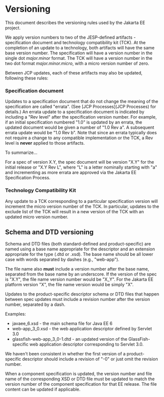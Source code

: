 # Versioning

This document describes the versioning rules used by the Jakarta EE project.

We apply version numbers to two of the JESP-defined artifacts -
specification document and technology
compatibility kit (TCK). At the completion of an update to a
technology, both artifacts will have the same base version number.
The specification will have a version number in the single dot
_major.minor_ format.
The TCK will have a version number in the two dot format _major.minor.micro_,
with a micro version number of zero.

Between JCP updates, each of these artifacts may also be updated,
following these rules:

### Specification document

Updates to a specification document that do not change the meaning of
the specification are called "errata". (See [JCP Processes](JCP Processes)
for details.) An errata update to a specification document is indicated
by including a "Rev level" after the specification version number.  For
example, if an initial specification numbered "1.0" is updated by an
errata, the updated document would be given a number of "1.0 Rev a".  A
subsequent errata update would be "1.0 Rev b".  Note that since an
errata typically does not require a change to any compatible implementation
or the TCK, a Rev level is **never** applied to those artifacts.

To summarize...

For a spec of version X.Y, the spec document will be version "X.Y" for
the initial release or "X.Y Rev L", where "L" is a letter nominally
starting with "a" and incrementing as more errata are approved via
the Jakarta EE Specification Process.

### Technology Compatibility Kit

Any update to a TCK corresponding to a particular specification version
will increment the micro version number of the TCK.
In particular, updates to the exclude list of the TCK will result in a
new version of the TCK with an updated micro version number.

## Schema and DTD versioning

Schema and DTD files (both standard-defined and product-specific) are
named using a base name appropriate for the descriptor and an extension
appropriate for the type (.dtd or .xsd). The base name should be all
lower case with words separated by dashes (e.g., "web-app").

The file name also **must** include a version number after the base name,
separated from the base name by an underscore. If the version of the
spec is "X.Y", the file name version number would be "X_Y". For the
Jakarta EE platform version "X", the file name version would be simply "X".

Updates to the product-specific descriptor schema or DTD files that
happen between spec updates must include a revision number after the
version number, separated by a dash.

Examples:
* javaee_6.xsd - the main schema file for Java EE 6
* web-app_3_0.xsd - the web application descriptor defined by Servlet 3.0
* glassfish-web-app_3_0-1.dtd - an updated version of the
  GlassFish-specific web application descriptor corresponding to Servlet 3.0.

We haven't been consistent in whether the first version of a product-specific
descriptor should include a revision of "-0" or just omit the revision number.

When a component specification is updated, the version number and file name of the corresponding XSD or DTD file must be updated to match the version number of the component specification for that EE release. The file content can be updated if applicable.

